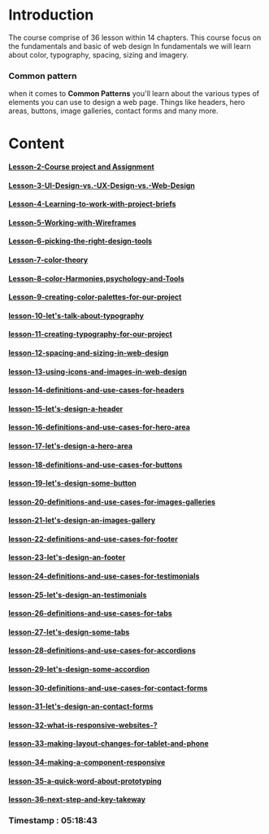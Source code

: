 
# Introduction 

The course comprise of  36 lesson within 14 chapters. This course focus on the fundamentals and basic of web design
 In fundamentals we will learn about color, typography, spacing, sizing and imagery.

### Common pattern

when it comes to **Common Patterns** you'll learn about the various types of elements you can use to design a web page. Things like headers, hero areas, buttons, image galleries, contact forms and many more.

# Content

#### [Lesson-2-Course project and Assignment](./Lesson-2-Course-project-and-Assignment)
#### [Lesson-3-UI-Design-vs.-UX-Design-vs.-Web-Design](./Lesson-3-UI-Design-vs.-UX-Design-vs.-Web-Design)

#### [Lesson-4-Learning-to-work-with-project-briefs](./Lesson-4-Learning-to-work-with-project-briefs)

#### [Lesson-5-Working-with-Wireframes](./Lesson-5-Working-with-Wireframes)

#### [Lesson-6-picking-the-right-design-tools](./Lesson-6-picking-the-right-design-tools.md)

#### [Lesson-7-color-theory](./Lesson-7-color-theory.md)

#### [Lesson-8-color-Harmonies,psychology-and-Tools](./Lesson-8-color-Harmonies,psychology-and-Tools.md)

#### [Lesson-9-creating-color-palettes-for-our-project](./Lesson-9-creating-color-palettes-for-our-project.md)

#### [lesson-10-let's-talk-about-typography](./lesson-10-let's-talk-about-typography.md)

#### [lesson-11-creating-typography-for-our-project](./lesson-11-creating-typography-for-our-project.md)

#### [lesson-12-spacing-and-sizing-in-web-design](./lesson-12-spacing-and-sizing-in-web-design.md)

#### [lesson-13-using-icons-and-images-in-web-design](./lesson-13-using-icons-and-images-in-web-design.md)

#### [lesson-14-definitions-and-use-cases-for-headers](./lesson-14-definitions-and-use-cases-for-headers.md)

#### [lesson-15-let's-design-a-header](./lesson-15-let's-design-a-header.md)

#### [lesson-16-definitions-and-use-cases-for-hero-area](./lesson-16-definitions-and-use-cases-for-hero-area.md)

#### [lesson-17-let's-design-a-hero-area](./lesson-17-let's-design-a-hero-area.md)

#### [lesson-18-definitions-and-use-cases-for-buttons](./lesson-18-definitions-and-use-cases-for-buttons.md)

#### [lesson-19-let's-design-some-button](lesson-19-let's-design-some-button.md)

#### [lesson-20-definitions-and-use-cases-for-images-galleries](./lesson-20-definitions-and-use-cases-for-images-galleries.md)

#### [lesson-21-let's-design-an-images-gallery](./lesson-21-let's-design-an-images-gallery.md)

#### [lesson-22-definitions-and-use-cases-for-footer](./lesson-22-definitions-and-use-cases-for-footer.md)

#### [lesson-23-let's-design-an-footer](./lesson-23-let's-design-an-footer.md)

#### [lesson-24-definitions-and-use-cases-for-testimonials](./lesson-24-definitions-and-use-cases-for-testimonials.md)

#### [lesson-25-let's-design-an-testimonials](./lesson-25-let's-design-an-testimonials.md)

#### [lesson-26-definitions-and-use-cases-for-tabs](./lesson-26-definitions-and-use-cases-for-tabs.md)

#### [lesson-27-let's-design-some-tabs](./lesson-27-let's-design-some-tabs.md)

#### [lesson-28-definitions-and-use-cases-for-accordions](lesson-28-definitions-and-use-cases-for-accordions.md)

#### [lesson-29-let's-design-some-accordion](./lesson-29-let's-design-some-accordion.md)

#### [lesson-30-definitions-and-use-cases-for-contact-forms](lesson-30-definitions-and-use-cases-for-contact-forms.md)

#### [lesson-31-let's-design-an-contact-forms](./lesson-31-let's-design-an-contact-forms.md)

#### [lesson-32-what-is-responsive-websites-?](./lesson-32-what-is-responsive-websites.md)

#### [lesson-33-making-layout-changes-for-tablet-and-phone](./lesson-33-making-layout-changes-for-tablet-and-phone.md)

#### [lesson-34-making-a-component-responsive](./lesson-34-making-a-component-responsive.md)

#### [lesson-35-a-quick-word-about-prototyping](./lesson-35-a-quick-word-about-prototyping.md)

#### [lesson-36-next-step-and-key-takeway](./lesson-36-next-step-and-key-takeway.md)


### Timestamp : 05:18:43

